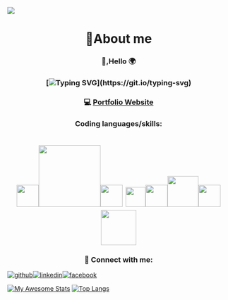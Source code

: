 ![](https://komarev.com/ghpvc/?username=gcteamdev)

#  <div align="center"> 🚀About me </div>

### <div align="center">👋,Hello 🌍  </div>
### <div align="center"> [![Typing SVG](https://readme-typing-svg.demolab.com?font=roboto&weight=900&size=30&pause=800&color=0905B5&width=435&lines=Hi+I+am+G.+Hamza+Choudhury;A+Full-stack+developer+🧑🏻‍💻;It's+nice+to+meet+you!)](https://git.io/typing-svg)
  </div>

### <div align="center">💻 [Portfolio Website](https://gcteam.dev) </div>

### <div align="center"> Coding languages/skills: </div> 
  # <div align="center"> <img src="https://user-images.githubusercontent.com/96953205/169663844-b9fdbdae-fc4e-4faa-8bc1-9a8e06ba98c7.png" width="50"><img src="https://instil.co/static/5ffd63e15c8dc269360ec736cdc9141e/616dc/Stack.png" width="140"><img src="https://user-images.githubusercontent.com/96953205/169663972-86d6f44c-b645-45f0-b927-1ea55fb80147.png" width="50">   <img src="https://user-images.githubusercontent.com/96953205/169664040-6150544d-a068-4aa6-bb42-96b9f3bab50a.png" width="45"><img src="https://cdn.iconscout.com/icon/free/png-512/postgresql-11-1175122.png?w=256&f=avif" width="50"><img src="https://cdn-clekk.nitrocdn.com/tkvYXMZryjYrSVhxKeFTeXElceKUYHeV/assets/images/optimized/rev-54b50ac/wp-content/uploads/2020/12/node.js-logo-image-2048x1170.png" width="70"><img src="https://user-images.githubusercontent.com/96953205/169664809-d8a3bb84-9190-4be1-a0e3-be3cb1f8694b.png" width="50"><img src="https://miro.medium.com/v2/resize:fit:828/format:webp/1*RWc78aUjHJZp41lMxnFdyw.png" width ="80"> </div>



### <div align="center"> 🤝 Connect with me:  


[1]: http://www.github.com/gcteamdev/gcteamdev/edit/main/README.md
[2]: https://www.facebook.com/profile.php?id=100077323763865
[3]: https://www.linkedin.com/in/g-hamza-choudhury-a5889722a/


[![github](https://cloud.githubusercontent.com/assets/17016297/18839843/0e06a67a-83d2-11e6-993a-b35a182500e0.png)][1][![linkedin](https://cloud.githubusercontent.com/assets/17016297/18839848/0fc7e74e-83d2-11e6-8c6a-277fc9d6e067.png)][3][![facebook](https://cloud.githubusercontent.com/assets/17016297/18839836/0a06deb4-83d2-11e6-8078-1d0974af0f63.png)][2]



</div>









[![My Awesome Stats](https://awesome-github-stats.azurewebsites.net/user-stats/gcteamdev?cardType=github&theme=highcontrast)](https://git.io/awesome-stats-card)
[![Top Langs](https://github-readme-stats.vercel.app/api/top-langs/?username=gcteamdev&layout=compact)](https://github.com/gcteamdev)


